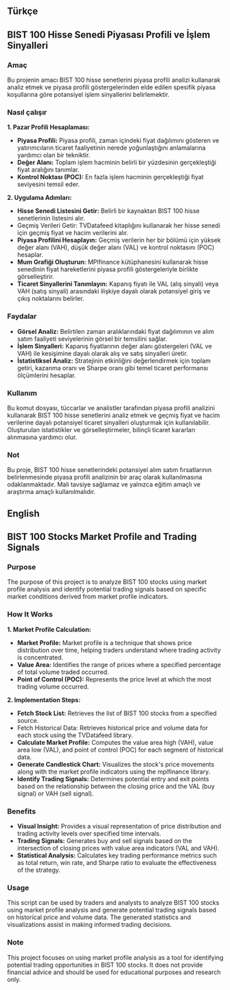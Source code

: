 ## Türkçe 
## BIST 100 Hisse Senedi Piyasası Profili ve İşlem Sinyalleri
### Amaç
Bu projenin amacı BIST 100 hisse senetlerini piyasa profili analizi kullanarak analiz etmek ve piyasa profili göstergelerinden elde edilen spesifik piyasa koşullarına göre potansiyel işlem sinyallerini belirlemektir.

### Nasıl çalışır
**1. Pazar Profili Hesaplaması:**

- **Piyasa Profili:** Piyasa profili, zaman içindeki fiyat dağılımını gösteren ve yatırımcıların ticaret faaliyetinin nerede yoğunlaştığını anlamalarına yardımcı olan bir tekniktir.
- **Değer Alanı:** Toplam işlem hacminin belirli bir yüzdesinin gerçekleştiği fiyat aralığını tanımlar.
- **Kontrol Noktası (POC):** En fazla işlem hacminin gerçekleştiği fiyat seviyesini temsil eder.

**2. Uygulama Adımları:**

- **Hisse Senedi Listesini Getir:** Belirli bir kaynaktan BIST 100 hisse senetlerinin listesini alır.
- Geçmiş Verileri Getir: TVDatafeed kitaplığını kullanarak her hisse senedi için geçmiş fiyat ve hacim verilerini alır.
- **Piyasa Profilini Hesaplayın:** Geçmiş verilerin her bir bölümü için yüksek değer alanı (VAH), düşük değer alanı (VAL) ve kontrol noktasını (POC) hesaplar.
- **Mum Grafiği Oluşturun:** MPlfinance kütüphanesini kullanarak hisse senedinin fiyat hareketlerini piyasa profili göstergeleriyle birlikte görselleştirir.
- **Ticaret Sinyallerini Tanımlayın:** Kapanış fiyatı ile VAL (alış sinyali) veya VAH (satış sinyali) arasındaki ilişkiye dayalı olarak potansiyel giriş ve çıkış noktalarını belirler.

### Faydalar
- **Görsel Analiz:** Belirtilen zaman aralıklarındaki fiyat dağılımının ve alım satım faaliyeti seviyelerinin görsel bir temsilini sağlar.
- **İşlem Sinyalleri:** Kapanış fiyatlarının değer alanı göstergeleri (VAL ve VAH) ile kesişimine dayalı olarak alış ve satış sinyalleri üretir.
- **İstatistiksel Analiz:** Stratejinin etkinliğini değerlendirmek için toplam getiri, kazanma oranı ve Sharpe oranı gibi temel ticaret performansı ölçümlerini hesaplar.

### Kullanım
Bu komut dosyası, tüccarlar ve analistler tarafından piyasa profili analizini kullanarak BIST 100 hisse senetlerini analiz etmek ve geçmiş fiyat ve hacim verilerine dayalı potansiyel ticaret sinyalleri oluşturmak için kullanılabilir. Oluşturulan istatistikler ve görselleştirmeler, bilinçli ticaret kararları alınmasına yardımcı olur.

### Not
Bu proje, BIST 100 hisse senetlerindeki potansiyel alım satım fırsatlarının belirlenmesinde piyasa profili analizinin bir araç olarak kullanılmasına odaklanmaktadır. Mali tavsiye sağlamaz ve yalnızca eğitim amaçlı ve araştırma amaçlı kullanılmalıdır.


## English
## BIST 100 Stocks Market Profile and Trading Signals
### Purpose
The purpose of this project is to analyze BIST 100 stocks using market profile analysis and identify potential trading signals based on specific market conditions derived from market profile indicators.

### How It Works
**1. Market Profile Calculation:**

- **Market Profile:** Market profile is a technique that shows price distribution over time, helping traders understand where trading activity is concentrated.
- **Value Area:** Identifies the range of prices where a specified percentage of total volume traded occurred.
- **Point of Control (POC):** Represents the price level at which the most trading volume occurred.

**2. Implementation Steps:**

- **Fetch Stock List:** Retrieves the list of BIST 100 stocks from a specified source.
- Fetch Historical Data: Retrieves historical price and volume data for each stock using the TVDatafeed library.
- **Calculate Market Profile:** Computes the value area high (VAH), value area low (VAL), and point of control (POC) for each segment of historical data.
- **Generate Candlestick Chart:** Visualizes the stock's price movements along with the market profile indicators using the mplfinance library.
- **Identify Trading Signals:** Determines potential entry and exit points based on the relationship between the closing price and the VAL (buy signal) or VAH (sell signal).

### Benefits
- **Visual Insight:** Provides a visual representation of price distribution and trading activity levels over specified time intervals.
- **Trading Signals:** Generates buy and sell signals based on the intersection of closing prices with value area indicators (VAL and VAH).
- **Statistical Analysis:** Calculates key trading performance metrics such as total return, win rate, and Sharpe ratio to evaluate the effectiveness of the strategy.

### Usage
This script can be used by traders and analysts to analyze BIST 100 stocks using market profile analysis and generate potential trading signals based on historical price and volume data. The generated statistics and visualizations assist in making informed trading decisions.

### Note
This project focuses on using market profile analysis as a tool for identifying potential trading opportunities in BIST 100 stocks. It does not provide financial advice and should be used for educational purposes and research only.

